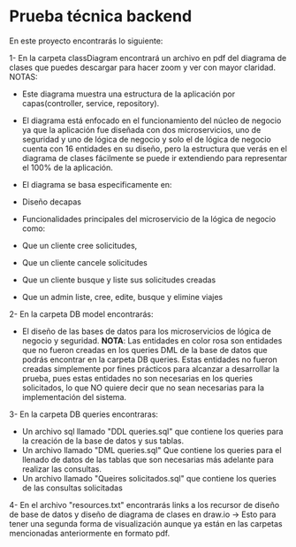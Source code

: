 # Prueba técnica backend

En este proyecto encontrarás lo siguiente:

1- En la carpeta classDiagram encontrará un archivo en pdf del diagrama de clases que puedes descargar para hacer zoom y ver con mayor claridad.
NOTAS:
* Este diagrama muestra una estructura de la aplicación por capas(controller, service, repository).

* El diagrama está enfocado en el funcionamiento del núcleo de negocio ya que la aplicación fue diseñada con dos microservicios, uno de seguridad y uno de lógica de negocio y solo el de lógica de negocio cuenta con 16 entidades en su diseño, pero la estructura que verás en el diagrama de clases fácilmente se puede ir extendiendo para representar el 100% de la aplicación.

* El diagrama se basa especificamente en:
 * Diseño decapas
 * Funcionalidades principales del microservicio de la lógica de negocio como:
  * Que un cliente cree solicitudes,
  * Que un cliente cancele solicitudes
  * Que un cliente busque y liste sus solicitudes creadas
  * Que un admin liste, cree, edite, busque y elimine viajes

2- En la carpeta DB model encontrarás:
* El diseño de las bases de datos para los microservicios de lógica de negocio y seguridad.
**NOTA**: Las entidades en color rosa son entidades que no fueron creadas en los queries DML de la base de datos que podrás encontrar en la carpeta DB queries. Estas entidades no fueron creadas simplemente por fines prácticos para alcanzar a desarrollar la prueba, pues estas entidades no son necesarias en los queries solicitados, lo que NO quiere decir que no sean necesarias para la implementación del sistema.

3- En la carpeta DB queries encontraras:
* Un archivo sql llamado "DDL queries.sql" que contiene los queries para la creación de la base de datos y sus tablas.
* Un archivo llamado "DML queries.sql" Que contiene los queries para el llenado de datos de las tablas que son necesarias más adelante para realizar las consultas.
* Un archivo llamado "Queires solicitados.sql" que contiene los queries de las consultas solicitadas

4- En el archivo "resources.txt" encontrarás links a los recursor de diseño de base de datos y diseño de diagrama de clases en draw.io → Esto para tener una segunda forma de visualización aunque ya están en las carpetas mencionadas anteriormente en formato pdf.

  
